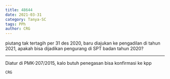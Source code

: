 ```yaml
---
title: 48644
date: 2021-03-31
category: Tanya-SC
tags: PPh
author: CRG
---
```


piutang tak tertagih per 31 des 2020, baru diajukan ke pengadilan di tahun 2021, apakah bisa dijadikan pengurang di SPT badan tahun 2020?

---

Diatur di PMK-207/2015, kalo butuh penegasan bisa konfirmasi ke kpp

`CRG`
